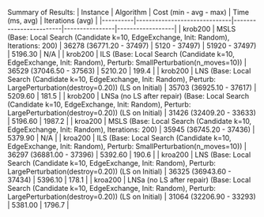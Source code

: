 Summary of Results:
| Instance | Algorithm                    | Cost (min - avg - max) | Time (ms, avg) | Iterations (avg) |
|----------|------------------------------|------------------------|----------------|------------------|
| krob200 | MSLS (Base: Local Search (Candidate k=10, EdgeExchange, Init: Random), Iterations: 200) | 36278 (36771.20 - 37497) |        5120 - 37497) |        51920 - 37497) |        5196.30 |              N/A |
| krob200 | ILS (Base: Local Search (Candidate k=10, EdgeExchange, Init: Random), Perturb: SmallPerturbation(n_moves=10)) | 36529 (37046.50 - 37563) |        5210.20 |            199.4 |
| krob200 | LNS (Base: Local Search (Candidate k=10, EdgeExchange, Init: Random), Perturb: LargePerturbation(destroy=0.20)) (LS on Initial) | 35703 (36925.10 - 37617) |        5209.60 |            181.5 |
| krob200 | LNSa (no LS after repair) (Base: Local Search (Candidate k=10, EdgeExchange, Init: Random), Perturb: LargePerturbation(destroy=0.20)) (LS on Initial) | 31426 (32409.20 - 33633) |        5196.60 |           1987.2 |
| kroa200 | MSLS (Base: Local Search (Candidate k=10, EdgeExchange, Init: Random), Iterations: 200) | 35945 (36745.20 - 37436) |        5379.90 |              N/A |
| kroa200 | ILS (Base: Local Search (Candidate k=10, EdgeExchange, Init: Random), Perturb: SmallPerturbation(n_moves=10)) | 36297 (36881.00 - 37396) |        5392.60 |            190.6 |
| kroa200 | LNS (Base: Local Search (Candidate k=10, EdgeExchange, Init: Random), Perturb: LargePerturbation(destroy=0.20)) (LS on Initial) | 36325 (36943.60 - 37434) |        5396.10 |            178.1 |
| kroa200 | LNSa (no LS after repair) (Base: Local Search (Candidate k=10, EdgeExchange, Init: Random), Perturb: LargePerturbation(destroy=0.20)) (LS on Initial) | 31064 (32206.90 - 33293) |        5381.00 |           1796.7 |
